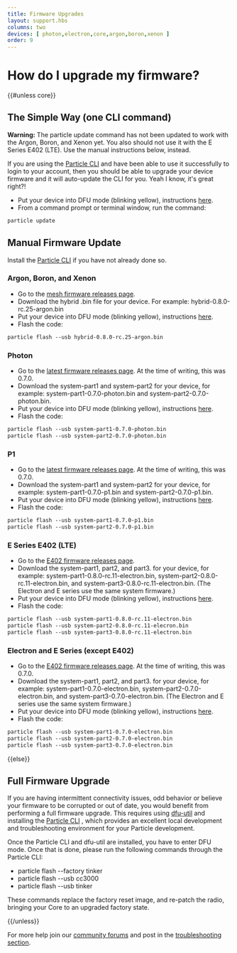 ```yaml
---
title: Firmware Upgrades
layout: support.hbs
columns: two
devices: [ photon,electron,core,argon,boron,xenon ]
order: 9
---
```


How do I upgrade my firmware?
===
{{#unless core}}


## The Simple Way (one CLI command)

**Warning:** The particle update command has not been updated to work with the Argon, Boron, and Xenon yet. You also should not use it with the E Series E402 (LTE). Use the manual instructions below, instead.

If you are using the [Particle CLI](/tutorials/developer-tools/cli) and have been able to use it successfully to login to your account, then you should be able to upgrade your device firmware and it will auto-update the CLI for you. Yeah I know, it's great right?!

- Put your device into DFU mode (blinking yellow), instructions [here](/tutorials/device-os/led/#dfu-mode-device-firmware-upgrade-).
- From a command prompt or terminal window, run the command:

```html
particle update
```


## Manual Firmware Update 

Install the [Particle CLI](/tutorials/developer-tools/cli) if you have not already done so.

### Argon, Boron, and Xenon

- Go to the [mesh firmware releases page](https://github.com/particle-iot/firmware/releases/tag/v0.8.0-rc.25-mesh).
- Download the hybrid .bin file for your device. For example: hybrid-0.8.0-rc.25-argon.bin
- Put your device into DFU mode (blinking yellow), instructions [here](/tutorials/device-os/led/#dfu-mode-device-firmware-upgrade-).
- Flash the code:

```html
particle flash --usb hybrid-0.8.0-rc.25-argon.bin
```

### Photon

- Go to the [latest firmware releases page](https://github.com/particle-iot/firmware/releases/latest). At the time of writing, this was 0.7.0.
- Download the system-part1 and system-part2 for your device, for example: system-part1-0.7.0-photon.bin and system-part2-0.7.0-photon.bin.
- Put your device into DFU mode (blinking yellow), instructions [here](/tutorials/device-os/led/#dfu-mode-device-firmware-upgrade-).
- Flash the code:

```html
particle flash --usb system-part1-0.7.0-photon.bin
particle flash --usb system-part2-0.7.0-photon.bin
```

### P1

- Go to the [latest firmware releases page](https://github.com/particle-iot/firmware/releases/latest). At the time of writing, this was 0.7.0.
- Download the system-part1 and system-part2 for your device, for example: system-part1-0.7.0-p1.bin and system-part2-0.7.0-p1.bin.
- Put your device into DFU mode (blinking yellow), instructions [here](/tutorials/device-os/led/#dfu-mode-device-firmware-upgrade-).
- Flash the code:

```html
particle flash --usb system-part1-0.7.0-p1.bin
particle flash --usb system-part2-0.7.0-p1.bin
```


### E Series E402 (LTE)

- Go to the [E402 firmware releases page](https://github.com/particle-iot/firmware/releases/tag/v0.8.0-rc.11).
- Download the system-part1, part2, and part3. for your device, for example: system-part1-0.8.0-rc.11-electron.bin, system-part2-0.8.0-rc.11-electron.bin, and system-part3-0.8.0-rc.11-electron.bin. (The Electron and E series use the same system firmware.)
- Put your device into DFU mode (blinking yellow), instructions [here](/tutorials/device-os/led/#dfu-mode-device-firmware-upgrade-).
- Flash the code:

```html
particle flash --usb system-part1-0.8.0-rc.11-electron.bin
particle flash --usb system-part2-0.8.0-rc.11-elecron.bin
particle flash --usb system-part3-0.8.0-rc.11-electron.bin
```

### Electron and E Series (except E402)

- Go to the [E402 firmware releases page](https://github.com/particle-iot/firmware/releases/latest). At the time of writing, this was 0.7.0.
- Download the system-part1, part2, and part3. for your device, for example: system-part1-0.7.0-electron.bin, system-part2-0.7.0-electron.bin, and system-part3-0.7.0-electron.bin. (The Electron and E series use the same system firmware.)
- Put your device into DFU mode (blinking yellow), instructions [here](/tutorials/device-os/led/#dfu-mode-device-firmware-upgrade-).
- Flash the code:

```html
particle flash --usb system-part1-0.7.0-electron.bin
particle flash --usb system-part2-0.7.0-electron.bin
particle flash --usb system-part3-0.7.0-electron.bin
```

{{else}}

## Full Firmware Upgrade

If you are having intermittent connectivity issues, odd behavior or believe your firmware to be corrupted or out of date, you would benefit from performing a full firmware upgrade. This requires using [dfu-util](http://dfu-util.sourceforge.net/) and installing the [Particle CLI](/tutorials/developer-tools/cli)
, which provides an excellent local development and troubleshooting environment for your Particle development.

Once the Particle CLI and dfu-util are installed, you have to enter DFU mode. Once that is done, please run the following commands through the Particle CLI:

- particle flash --factory tinker
- particle flash --usb cc3000
- particle flash --usb tinker

These commands replace the factory reset image, and re-patch the radio, bringing your Core to an upgraded factory state.

{{/unless}}

For more help join our [community forums](http://community.particle.io/) and post in the [troubleshooting section](https://community.particle.io/c/troubleshooting).
